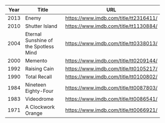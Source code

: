 | Year | Title          | URL                                   |
| ---- | -------------- | ------------------------------------- |
| 2013 | Enemy          | https://www.imdb.com/title/tt2316411/ |
| 2010 | Shutter Island | https://www.imdb.com/title/tt1130884/ |
| 2004 | Eternal Sunshine of the Spotless Mind | https://www.imdb.com/title/tt0338013/ |
| 2000 | Memento        | https://www.imdb.com/title/tt0209144/ |
| 1992 | Raising Cain   | https://www.imdb.com/title/tt0105217/ |
| 1990 | Total Recall   | https://www.imdb.com/title/tt0100802/ |
| 1984 | Nineteen Eighty-Four | https://www.imdb.com/title/tt0087803/ |
| 1983 | Videodrome     | https://www.imdb.com/title/tt0086541/ |
| 1971 | A Clockwork Orange | https://www.imdb.com/title/tt0066921/ |
